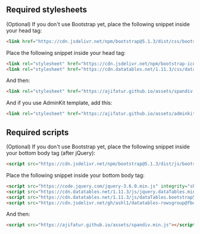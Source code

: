 ## Required stylesheets

(Optional) If you don't use Bootstrap yet, place the following snippet inside your head tag:

```html
<link href="https://cdn.jsdelivr.net/npm/bootstrap@5.1.3/dist/css/bootstrap.min.css" rel="stylesheet" integrity="sha384-1BmE4kWBq78iYhFldvKuhfTAU6auU8tT94WrHftjDbrCEXSU1oBoqyl2QvZ6jIW3" crossorigin="anonymous">
```

Place the following snippet inside your head tag:

```html
<link rel="stylesheet" href="https://cdn.jsdelivr.net/npm/bootstrap-icons@1.5.0/font/bootstrap-icons.css">
<link rel="stylesheet" href="https://cdn.datatables.net/1.11.3/css/dataTables.bootstrap5.min.css">
```

And then:

```html
<link rel="stylesheet" href="https://ajifatur.github.io/assets/spandiv.min.css">
```

And if you use AdminKit template, add this:

```html
<link rel="stylesheet" href="https://ajifatur.github.io/assets/adminkit-themes.min.css">
```

## Required scripts

(Optional) If you don't use Bootstrap yet, place the following snippet inside your bottom body tag (after jQuery):

```html
<script src="https://cdn.jsdelivr.net/npm/bootstrap@5.1.3/dist/js/bootstrap.bundle.min.js" integrity="sha384-ka7Sk0Gln4gmtz2MlQnikT1wXgYsOg+OMhuP+IlRH9sENBO0LRn5q+8nbTov4+1p" crossorigin="anonymous"></script>
```

Place the following snippet inside your bottom body tag:

```html
<script src="https://code.jquery.com/jquery-3.6.0.min.js" integrity="sha256-/xUj+3OJU5yExlq6GSYGSHk7tPXikynS7ogEvDej/m4=" crossorigin="anonymous"></script>
<script src="https://cdn.datatables.net/1.11.3/js/jquery.dataTables.min.js"></script>
<script src="https://cdn.datatables.net/1.11.3/js/dataTables.bootstrap5.min.js"></script>
<script src="https://cdn.jsdelivr.net/gh/ashl1/datatables-rowsgroup@fbd569b8768155c7a9a62568e66a64115887d7d0/dataTables.rowsGroup.js"></script>
```

And then:

```html
<script src="https://ajifatur.github.io/assets/spandiv.min.js"></script>
```
